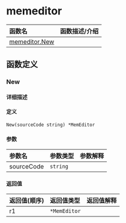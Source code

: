 # memeditor

|函数名|函数描述/介绍|
|:------|:--------|
| [memeditor.New](#new) ||


## 函数定义
### New

#### 详细描述


#### 定义

`New(sourceCode string) *MemEditor`

#### 参数
|参数名|参数类型|参数解释|
|:-----------|:---------- |:-----------|
| sourceCode | `string` |   |

#### 返回值
|返回值(顺序)|返回值类型|返回值解释|
|:-----------|:---------- |:-----------|
| r1 | `*MemEditor` |   |


